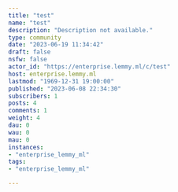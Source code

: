 ```yaml
---
title: "test" 
name: "test"
description: "Description not available."
type: community
date: "2023-06-19 11:34:42"
draft: false
nsfw: false
actor_id: "https://enterprise.lemmy.ml/c/test"
host: enterprise.lemmy.ml
lastmod: "1969-12-31 19:00:00"
published: "2023-06-08 22:34:30"
subscribers: 1
posts: 4
comments: 1
weight: 4
dau: 0
wau: 0
mau: 0
instances:
- "enterprise_lemmy_ml"
tags: 
- "enterprise_lemmy_ml"

---
```


